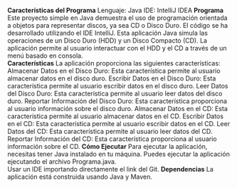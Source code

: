 
**Características del Programa**
Lenguaje: Java
IDE: IntelliJ IDEA
**Programa**
Este proyecto simple en Java demuestra el uso de programación orientada a objetos para representar discos, ya sea CD o Disco Duro. El código se ha desarrollado utilizando el IDE IntelliJ.
Esta aplicación Java simula las operaciones de un Disco Duro (HDD) y un Disco Compacto (CD). La aplicación permite al usuario interactuar con el HDD y el CD a través de un menú basado en consola.  
**Características**
La aplicación proporciona las siguientes características:  
Almacenar Datos en el Disco Duro: Esta característica permite al usuario almacenar datos en el disco duro.
Escribir Datos en el Disco Duro: Esta característica permite al usuario escribir datos en el disco duro.
Leer Datos del Disco Duro: Esta característica permite al usuario leer datos del disco duro.
Reportar Información del Disco Duro: Esta característica proporciona al usuario información sobre el disco duro.
Almacenar Datos en el CD: Esta característica permite al usuario almacenar datos en el CD.
Escribir Datos en el CD: Esta característica permite al usuario escribir datos en el CD.
Leer Datos del CD: Esta característica permite al usuario leer datos del CD.
Reportar Información del CD: Esta característica proporciona al usuario información sobre el CD.
**Cómo Ejecutar**
Para ejecutar la aplicación, necesitas tener Java instalado en tu máquina. Puedes ejecutar la aplicación ejecutando el archivo Programa.java.  
Usar un IDE importando directamente el link del Git.
**Dependencias**
La aplicación está construida usando Java y Maven.  
